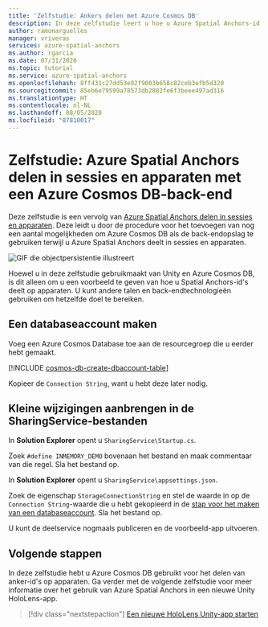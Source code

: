 ```yaml
---
title: 'Zelfstudie: Ankers delen met Azure Cosmos DB'
description: In deze zelfstudie leert u hoe u Azure Spatial Anchors-id's deelt tussen Android-/iOS-apparaten in Unity met een back-endservice en Azure Cosmos DB.
author: ramonarguelles
manager: vriveras
services: azure-spatial-anchors
ms.author: rgarcia
ms.date: 07/31/2020
ms.topic: tutorial
ms.service: azure-spatial-anchors
ms.openlocfilehash: 8ff431c27dd53e82f9003b658c82ceb3efb5d320
ms.sourcegitcommit: 85eb6e79599a78573db2082fe6f3beee497ad316
ms.translationtype: HT
ms.contentlocale: nl-NL
ms.lasthandoff: 08/05/2020
ms.locfileid: "87810017"
---
```

# <a name="tutorial-sharing-azure-spatial-anchors-across-sessions-and-devices-with-an-azure-cosmos-db-back-end"></a>Zelfstudie: Azure Spatial Anchors delen in sessies en apparaten met een Azure Cosmos DB-back-end

Deze zelfstudie is een vervolg van [Azure Spatial Anchors delen in sessies en apparaten](../../../articles/spatial-anchors/tutorials/tutorial-share-anchors-across-devices.md). Deze leidt u door de procedure voor het toevoegen van nog een aantal mogelijkheden om Azure Cosmos DB als de back-endopslag te gebruiken terwijl u Azure Spatial Anchors deelt in sessies en apparaten.

![GIF die objectpersistentie illustreert](./media/persistence.gif)

Hoewel u in deze zelfstudie gebruikmaakt van Unity en Azure Cosmos DB, is dit alleen om u een voorbeeld te geven van hoe u Spatial Anchors-id's deelt op apparaten. U kunt andere talen en back-endtechnologieën gebruiken om hetzelfde doel te bereiken.

## <a name="create-a-database-account"></a>Een databaseaccount maken

Voeg een Azure Cosmos Database toe aan de resourcegroep die u eerder hebt gemaakt.

[!INCLUDE [cosmos-db-create-dbaccount-table](../../../includes/cosmos-db-create-dbaccount-table.md)]

Kopieer de `Connection String`, want u hebt deze later nodig.

## <a name="make-minor-changes-to-the-sharingservice-files"></a>Kleine wijzigingen aanbrengen in de SharingService-bestanden

In **Solution Explorer** opent u `SharingService\Startup.cs`.

Zoek `#define INMEMORY_DEMO` bovenaan het bestand en maak commentaar van die regel. Sla het bestand op.

In **Solution Explorer** opent u `SharingService\appsettings.json`.

Zoek de eigenschap `StorageConnectionString` en stel de waarde in op de `Connection String`-waarde die u hebt gekopieerd in de [stap voor het maken van een databaseaccount](#create-a-database-account). Sla het bestand op.

U kunt de deelservice nogmaals publiceren en de voorbeeld-app uitvoeren.

## <a name="next-steps"></a>Volgende stappen

In deze zelfstudie hebt u Azure Cosmos DB gebruikt voor het delen van anker-id's op apparaten. Ga verder met de volgende zelfstudie voor meer informatie over het gebruik van Azure Spatial Anchors in een nieuwe Unity HoloLens-app.

> [!div class="nextstepaction"]
> [Een nieuwe HoloLens Unity-app starten](./tutorial-new-unity-hololens-app.md)
